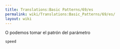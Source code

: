 ```yaml
---
title: Translations:Basic Patterns/69/es
permalink: wiki/Translations:Basic_Patterns/69/es/
layout: wiki
---
```


O podemos tomar el patrón del parámetro

``` Haskell
speed
```
